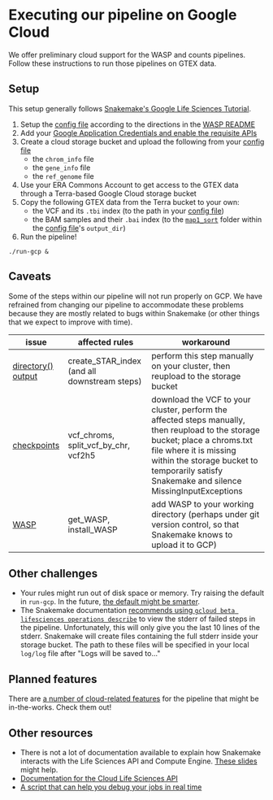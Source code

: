 # Executing our pipeline on Google Cloud
We offer preliminary cloud support for the WASP and counts pipelines. Follow these instructions to run those pipelines on GTEX data.

## Setup
This setup generally follows [Snakemake's Google Life Sciences Tutorial](https://snakemake.readthedocs.io/en/stable/executor_tutorial/google_lifesciences.html).
1. Setup the [config file](configs/config-WASP.yaml) according to the directions in the [WASP README](Snakefiles/README.WASP.md#inputs)
2. Add your [Google Application Credentials and enable the requisite APIs](https://snakemake.readthedocs.io/en/stable/executing/cloud.html#executing-a-snakemake-workflow-via-google-cloud-life-sciences)
3. Create a cloud storage bucket and upload the following from your [config file](configs/config-WASP.yaml)
	- the `chrom_info` file
	- the `gene_info` file
	- the `ref_genome` file
4. Use your ERA Commons Account to get access to the GTEX data through a Terra-based Google Cloud storage bucket
5. Copy the following GTEX data from the Terra bucket to your own:
    - the VCF and its `.tbi` index (to the path in your [config file](configs/config-WASP.yaml))
    - the BAM samples and their `.bai` index (to the [`map1_sort`](/Snakefiles/README.WASP.md#output) folder within the [config file](configs/config-WASP.yaml)'s `output_dir`)
6. Run the pipeline!
```
./run-gcp &
```

## Caveats
Some of the steps within our pipeline will not run properly on GCP. We have refrained from changing our pipeline to accommodate these problems because they are mostly related to bugs within Snakemake (or other things that we expect to improve with time).

issue | affected rules | workaround
---|---|---
[directory() output](https://github.com/snakemake/snakemake/issues/576) | create_STAR_index (and all downstream steps) | perform this step manually on your cluster, then reupload to the storage bucket
[checkpoints](https://github.com/snakemake/snakemake/issues/574) | vcf_chroms, split_vcf_by_chr, vcf2h5 | download the VCF to your cluster, perform the affected steps manually, then reupload to the storage bucket; place a chroms.txt file where it is missing within the storage bucket to temporarily satisfy Snakemake and silence MissingInputExceptions
[WASP](https://github.com/aryam7/WASP/issues/16) | get_WASP, install_WASP | add WASP to your working directory (perhaps under git version control, so that Snakemake knows to upload it to GCP)

## Other challenges
 - Your rules might run out of disk space or memory. Try raising the default in `run-gcp`. In the future, [the default might be smarter](https://github.com/aryam7/as_analysis/issues/58).
 - The Snakemake documentation [recommends using `gcloud beta lifesciences operations describe`](https://snakemake.readthedocs.io/en/stable/executor_tutorial/google_lifesciences.html#step-5-debugging) to view the stderr of failed steps in the pipeline. Unfortunately, this will only give you the last 10 lines of the stderr. Snakemake will create files containing the full stderr inside your storage bucket. The path to these files will be specified in your local `log/log` file after "Logs will be saved to..."

## Planned features
There are [a number of cloud-related features](https://github.com/aryam7/as_analysis/issues?q=is%3Aopen+is%3Aissue+label%3Agcp) for the pipeline that might be in-the-works. Check them out!

## Other resources
 - There is not a lot of documentation available to explain how Snakemake interacts with the Life Sciences API and Compute Engine. [These slides](https://docs.google.com/presentation/d/1UUE9yHEpvE7QyvSzkc5imfmDw26bi_eepZFKgpvW5xw) might help.
 - [Documentation for the Cloud Life Sciences API](https://cloud.google.com/life-sciences/docs/reference/rest/v2beta/projects.locations.pipelines/run)
 - [A script that can help you debug your jobs in real time](https://gist.github.com/aryam7/8ab14ef42de9f085ecd47f2409520c15)
